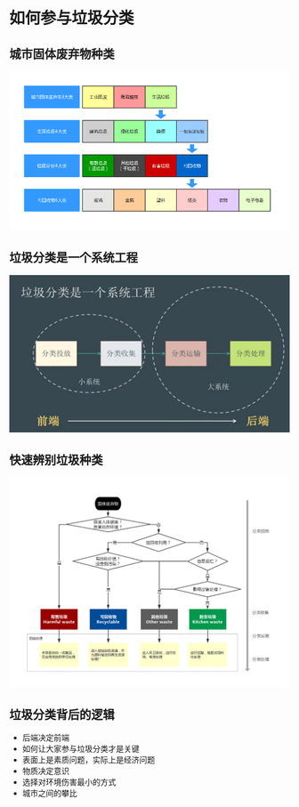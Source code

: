 # 如何参与垃圾分类



## 城市固体废弃物种类

![](./images/Types_of_municipal_solid_waste.png)



## 垃圾分类是一个系统工程

![](./images/Waste_Sorting_System_Engineering.jpg)



## 快速辨别垃圾种类

![](./images/How_to_identify_the_type_of_garbage.png)





## 垃圾分类背后的逻辑

- 后端决定前端
- 如何让大家参与垃圾分类才是关键
- 表面上是素质问题，实际上是经济问题
- 物质决定意识
- 选择对环境伤害最小的方式
- 城市之间的攀比






